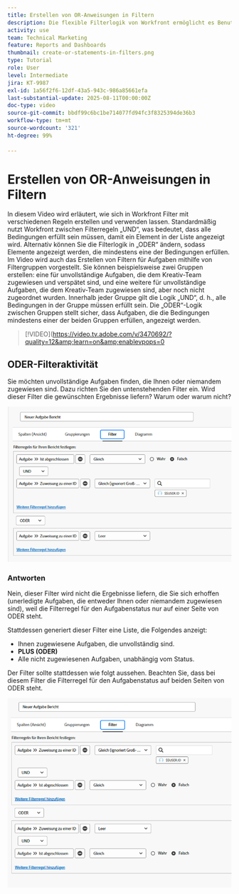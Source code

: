 ```yaml
---
title: Erstellen von OR-Anweisungen in Filtern
description: Die flexible Filterlogik von Workfront ermöglicht es Benutzenden, Berichtsansichten mithilfe von standardmäßigen „UND“-Regeln, optionalen „ODER“-Bedingungen und organisierten Filtergruppen für komplexe Kriterien zu verfeinern.
activity: use
team: Technical Marketing
feature: Reports and Dashboards
thumbnail: create-or-statements-in-filters.png
type: Tutorial
role: User
level: Intermediate
jira: KT-9987
exl-id: 1a56f2f6-12df-43a5-943c-986a85661efa
last-substantial-update: 2025-08-11T00:00:00Z
doc-type: video
source-git-commit: bbdf99c6bc1be714077fd94fc3f8325394de36b3
workflow-type: tm+mt
source-wordcount: '321'
ht-degree: 99%

---
```


# Erstellen von OR-Anweisungen in Filtern

In diesem Video wird erläutert, wie sich in Workfront Filter mit verschiedenen Regeln erstellen und verwenden lassen. Standardmäßig nutzt Workfront zwischen Filterregeln „UND“, was bedeutet, dass alle Bedingungen erfüllt sein müssen, damit ein Element in der Liste angezeigt wird.
Alternativ können Sie die Filterlogik in „ODER“ ändern, sodass Elemente angezeigt werden, die mindestens eine der Bedingungen erfüllen.
Im Video wird auch das Erstellen von Filtern für Aufgaben mithilfe von Filtergruppen vorgestellt. Sie können beispielsweise zwei Gruppen erstellen: eine für unvollständige Aufgaben, die dem Kreativ-Team zugewiesen und verspätet sind, und eine weitere für unvollständige Aufgaben, die dem Kreativ-Team zugewiesen sind, aber noch nicht zugeordnet wurden. Innerhalb jeder Gruppe gilt die Logik „UND“, d. h., alle Bedingungen in der Gruppe müssen erfüllt sein. Die „ODER“-Logik zwischen Gruppen stellt sicher, dass Aufgaben, die die Bedingungen mindestens einer der beiden Gruppen erfüllen, angezeigt werden.

>[!VIDEO](https://video.tv.adobe.com/v/3470692/?quality=12&amp;learn=on&amp;enablevpops=0

## ODER-Filteraktivität

Sie möchten unvollständige Aufgaben finden, die Ihnen oder niemandem zugewiesen sind. Dazu richten Sie den untenstehenden Filter ein. Wird dieser Filter die gewünschten Ergebnisse liefern? Warum oder warum nicht?

![Bild einer falsch erstellten ODER-Anweisung in [!DNL Workfront]](assets/or-statement-your-turn-1.png)

### Antworten

Nein, dieser Filter wird nicht die Ergebnisse liefern, die Sie sich erhoffen (unerledigte Aufgaben, die entweder Ihnen oder niemandem zugewiesen sind), weil die Filterregel für den Aufgabenstatus nur auf einer Seite von ODER steht.

Stattdessen generiert dieser Filter eine Liste, die Folgendes anzeigt:

* Ihnen zugewiesene Aufgaben, die unvollständig sind.
* **PLUS (ODER)**
* Alle nicht zugewiesenen Aufgaben, unabhängig vom Status.

Der Filter sollte stattdessen wie folgt aussehen. Beachten Sie, dass bei diesem Filter die Filterregel für den Aufgabenstatus auf beiden Seiten von ODER steht.

![Bild einer ordnungsgemäß erstellten ODER-Anweisung in [!DNL Workfront]](assets/or-statement-your-turn-2.png)
